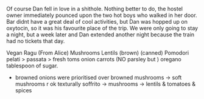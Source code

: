 Of course Dan fell in love in a shithole.
Nothing better to do, the hostel owner immediately pounced upon the two hot boys who walked in her door. Bar didnt have a great deal of cool activities, but Dan was hopped up on oxytocin, so it was his favourite place of the trip.
We were only going to stay a night, but a week later and Dan extended another night because the train had no tickets that day.

Vegan Ragu (From Alice)
Mushrooms
Lentils (brown) (canned)
Pomodori pelati > passata > fresh toms
onion
carrots
(NO parsley but ) oregano
tablespoon of sugar.

- browned onions were prioritised over browned mushrooms -> soft mushrooms r ok texturally
  soffrito -> mushrooms -> lentils & tomatoes & spices
